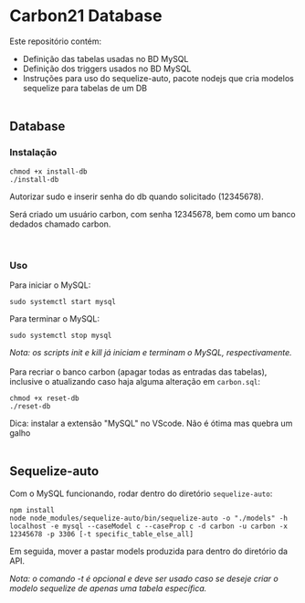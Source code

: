 # Carbon21 Database

Este repositório contém:

- Definição das tabelas usadas no BD MySQL
- Definição dos triggers usados no BD MySQL
- Instruções para uso do sequelize-auto, pacote nodejs que cria modelos sequelize para tabelas de um DB
  <br>
  <br>

## Database

### Instalação

```
chmod +x install-db
./install-db
```

Autorizar sudo e inserir senha do db quando solicitado (12345678).

Será criado um usuário carbon, com senha 12345678, bem como um banco dedados chamado carbon.

<br>

### Uso

Para iniciar o MySQL:

```
sudo systemctl start mysql
```

Para terminar o MySQL:

```
sudo systemctl stop mysql
```

_Nota: os scripts init e kill já iniciam e terminam o MySQL, respectivamente._
<br><br>
Para recriar o banco carbon (apagar todas as entradas das tabelas), inclusive o atualizando caso haja alguma alteração em `carbon.sql`:

```
chmod +x reset-db
./reset-db
```

Dica: instalar a extensão "MySQL" no VScode. Não é ótima mas quebra um galho
<br><br>

## Sequelize-auto

Com o MySQL funcionando, rodar dentro do diretório `sequelize-auto`: <br>

```
npm install
node node_modules/sequelize-auto/bin/sequelize-auto -o "./models" -h localhost -e mysql --caseModel c --caseProp c -d carbon -u carbon -x 12345678 -p 3306 [-t specific_table_else_all]
```

Em seguida, mover a pastar models produzida para dentro do diretório da API.

_Nota: o comando -t é opcional e deve ser usado caso se deseje criar o modelo sequelize de apenas uma tabela específica._
